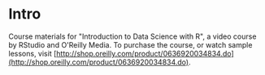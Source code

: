 Intro
=====

Course materials for "Introduction to Data Science with R", a video course by RStudio and O'Reilly Media. To purchase the course, or watch sample lessons, visit [http://shop.oreilly.com/product/0636920034834.do](http://shop.oreilly.com/product/0636920034834.do).

